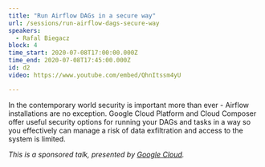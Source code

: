 ```yaml
---
title: "Run Airflow DAGs in a secure way"
url: /sessions/run-airflow-dags-secure-way
speakers:
  - Rafal Biegacz
block: 4
time_start: 2020-07-08T17:00:00.000Z
time_end: 2020-07-08T17:45:00.000Z
id: d2
video: https://www.youtube.com/embed/QhnItssm4yU

---
```


In the contemporary world security is important more than ever - Airflow installations are no exception. Google Cloud Platform and Cloud Composer offer useful security options for running your DAGs and tasks in a way so you effectively can manage a risk of data exfiltration and access to the system is limited.
<!--more-->

*This is a sponsored talk, presented by [Google Cloud](https://cloud.google.com).*
